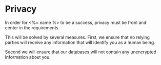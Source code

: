 
# Privacy

In order for <%= name %> to be a success, privacy must be front and center in the requirements.

This will be solved by several measures. First, we ensure that no relying parties will receive any information that will identify you as a human being.

Second we will ensure that our databases will not contain any unencrypted information about you.
